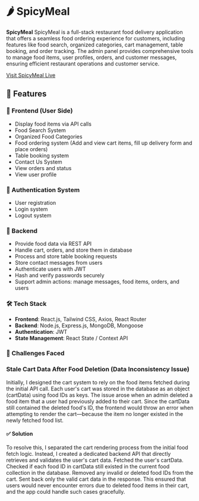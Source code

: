 # 🌶️ SpicyMeal

**SpicyMeal** SpicyMeal is a full-stack restaurant food delivery application that offers a seamless food ordering experience for customers, including features like food search, organized categories, cart management, table booking, and order tracking. The admin panel provides comprehensive tools to manage food items, user profiles, orders, and customer messages, ensuring efficient restaurant operations and customer service.


[Visit SpicyMeal Live](https://spicymeal.vercel.app/)




## 🚀 Features

### 🧾 Frontend (User Side)

- Display food items via API calls  
- Food Search System  
- Organized Food Categories  
- Food ordering system (Add and view cart items, fill up delivery form and place orders)  
- Table booking system  
- Contact Us System  
- View orders and status  
- View user profile 

### 🧾 Authentication System

- User registration
- Login system
- Logout system


### 🔧 Backend

- Provide food data via REST API  
- Handle cart, orders, and store them in database  
- Process and store table booking requests  
- Store contact messages from users  
- Authenticate users with JWT  
- Hash and verify passwords securely  
- Support admin actions: manage messages, food items, orders, and users  



### 🛠️ Tech Stack

- **Frontend**: React.js, Tailwind CSS, Axios, React Router
- **Backend**: Node.js, Express.js, MongoDB, Mongoose
- **Authentication**: JWT
- **State Management**: React State / Context API



### 🧠 Challenges Faced

### Stale Cart Data After Food Deletion (Data Inconsistency Issue)

Initially, I designed the cart system to rely on the food items fetched during the initial API call. Each user's cart was stored in the database as an object (cartData) using food IDs as keys. The issue arose when an admin deleted a food item that a user had previously added to their cart. Since the cartData still contained the deleted food's ID, the frontend would throw an error when attempting to render the cart—because the item no longer existed in the newly fetched food list.

#### ✅ Solution

To resolve this, I separated the cart rendering process from the initial food fetch logic. Instead, I created a dedicated backend API that directly retrieves and validates the user's cart data. Fetched the user's cartData. Checked if each food ID in cartData still existed in the current food collection in the database. Removed any invalid or deleted food IDs from the cart. Sent back only the valid cart data in the response. This ensured that users would never encounter errors due to deleted food items in their cart, and the app could handle such cases gracefully.
